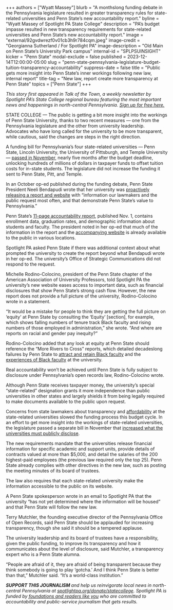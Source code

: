 +++
authors = ["Wyatt Massey"]
blurb = "A monthslong funding debate in the Pennsylvania legislature resulted in greater transparency rules for state-related universities and Penn State’s new accountability report."
byline = "Wyatt Massey of Spotlight PA State College"
description = "PA’s budget impasse resulted in new transparency requirements for state-related universities and Penn State’s new accountability report."
image = "external/92gvdwrezf0v01cb3h9r784cqm.jpeg"
image-credit = "Georgianna Sutherland / For Spotlight PA"
image-description = "Old Main on Penn State’s University Park campus"
internal-id = "SPLPSUINSIGHT"
kicker = "Penn State"
modal-exclude = false
published = 2023-12-14T12:00:00-05:00
slug = "penn-state-pennsylvania-legislature-budget-tuition-transparency-accountability"
suppress-date = false
title = "Public gets more insight into Penn State’s inner workings following new law, internal report"
title-tag = "New law, report create more transparency at Penn State"
topics = ["Penn State"]
+++

<em>This story first appeared in Talk of the Town, a weekly newsletter by Spotlight PA’s State College regional bureau featuring the most important news and happenings in north-central Pennsylvania. </em><a href="https://www.spotlightpa.org/newsletters/talkofthetown"><em>Sign up for free here.</em></a><em></em>

STATE COLLEGE — The public is getting a bit more insight into the workings of Penn State University, thanks to two recent measures — one from the Pennsylvania legislature and the other from university leadership. Advocates who have long called for the university to be more transparent, while cautious, said the changes are steps in the right direction.

A funding bill for Pennsylvania’s four state-related universities — Penn State, Lincoln University, the University of Pittsburgh, and Temple University — <a href="https://www.legis.state.pa.us/cfdocs/legis/li/uconsCheck.cfm?yr=2023&amp;sessInd=0&amp;act=11A">passed in November</a>, nearly five months after the budget deadline, unlocking hundreds of millions of dollars in taxpayer funds to offset tuition costs for in-state students. The legislature did not increase the funding it sent to Penn State, Pitt, and Temple.

<script src="https://www.spotlightpa.org/embed.js" async></script><div data-spl-embed-version="1" data-spl-src="https://www.spotlightpa.org/embeds/newsletter/?cta=Sign%20up%20for%20our%20new%20regional%20newsletter%2C%20%3Cb%3ETalk%20of%20the%20Town%3C%2Fb%3E%2C%20and%20get%20all%20the%20news%20and%20notes%20from%20State%20College%20and%20north-central%20PA.&button=Sign%20Up%20Now&preselect=state_college&eyebrow=DON'T%20MISS%20A%20BEAT"></div>

In an October op-ed published during the funding debate, Penn State President Neeli Bendapudi wrote that her university was <a href="https://www.pennlive.com/opinion/2023/10/penn-state-president-pledges-accountability-urges-lawmakers-to-approve-2023-24-funding-opinion.html">proactively releasing a report and website</a> with “information our lawmakers and the public request most often, and that demonstrate Penn State’s value to Pennsylvania.”

Penn State’s <a href="https://www.psu.edu/downloads/PSU-accountability-report-2023.pdf">11-page accountability report</a>, published Nov. 1, contains enrollment data, graduation rates, and demographic information about students and faculty. The president noted in her op-ed that much of the information in the report and the <a href="https://www.psu.edu/accountability/">accompanying website</a> is already available to the public in various locations.

Spotlight PA asked Penn State if there was additional context about what prompted the university to create the report beyond what Bendapudi wrote in her op-ed. The university’s Office of Strategic Communications did not respond to the request.

Michelle Rodino-Colocino, president of the Penn State chapter of the American Association of University Professors, told Spotlight PA the university’s new website eases access to important data, such as financial disclosures that show Penn State’s strong cash flow. However, the new report does not provide a full picture of the university, Rodino-Colocino wrote in a statement.

“It would be a mistake for people to think they are getting the full picture on ‘equity’ at Penn State by consulting the ‘Equity’ \[section\], for example, which shows falling numbers of tenure track Black faculty and rising numbers of those employed in administration,” she wrote. “And where are reports on racial and gender pay inequity?”

Rodino-Colocino added that any look at equity at Penn State should reference the “More Rivers to Cross” reports, which detailed decadeslong failures by Penn State to <a href="https://cpb-us-e1.wpmucdn.com/sites.psu.edu/dist/a/13525/files/2021/03/More-Rivers-to-Cross-Report-Complete-PDF-1-002-1.pdf">attract and retain Black faculty</a> and the <a href="https://cpb-us-e1.wpmucdn.com/sites.psu.edu/dist/a/13525/files/2021/03/More-Rivers-to-Cross-Black-Faculty-and-Academic-Racism-at-Penn-State-University-Part-2-1.pdf">experiences of Black faculty</a> at the university.

Real accountability won’t be achieved until Penn State is fully subject to disclosure under Pennsylvania’s open records law, Rodino-Colocino wrote.

<script src="https://www.spotlightpa.org/embed.js" async></script><div data-spl-embed-version="1" data-spl-src="https://www.spotlightpa.org/embeds/donate/"></div>

Although Penn State receives taxpayer money, the university’s special “state-related” designation grants it more independence than public universities in other states and largely shields it from being legally required to make documents available to the public upon request.

Concerns from state lawmakers about transparency and <a href="https://www.spotlightpa.org/statecollege/2023/04/penn-state-pitt-tuition-pennsylvania-budget-shapiro/">affordability</a> at the state-related universities slowed the funding process this budget cycle. In an effort to get more insight into the workings of state-related universities, the legislature passed a separate bill in November that <a href="https://www.legis.state.pa.us/cfdocs/legis/li/uconsCheck.cfm?yr=2023&amp;sessInd=0&amp;act=29">increased what the universities must publicly disclose</a>.

The new requirements mandate that the universities release financial information for specific academic and support units, provide details of contracts valued at more than $5,000, and detail the salaries of the 200 highest-paid employees (the previous law required only the top 25). Penn State already complies with other directives in the new law, such as posting the meeting minutes of its board of trustees.

The law also requires that each state-related university make the information accessible to the public on its website.

A Penn State spokesperson wrote in an email to Spotlight PA that the university “has not yet determined where the information will be housed” and that Penn State will follow the new law.

Terry Mutchler, the founding executive director of the Pennsylvania Office of Open Records, said Penn State should be applauded for increasing transparency, though she said it should be a tempered applause.

The university leadership and its board of trustees have a responsibility, given the public funding, to improve its transparency and how it communicates about the level of disclosure, said Mutchler, a transparency expert who is a Penn State alumna.

“People are afraid of it, they are afraid of being transparent because they think somebody is going to play ‘gotcha.’ And I think Penn State is better than that,” Mutchler said. “It’s a world-class institution.”

<script src="https://www.spotlightpa.org/embed.js" async></script><div data-spl-embed-version="1" data-spl-src="https://www.spotlightpa.org/embeds/tips/?tip_text=Do%20you%20have%20a%20tip%20about%20Penn%20State%3F%20We%20want%20to%20hear%20from%20you."></div>

<strong><em>SUPPORT THIS JOURNALISM </em></strong><em>and help us reinvigorate local news in north-central Pennsylvania at </em><a href="https://www.spotlightpa.org/donate/statecollege"><em>spotlightpa.org/donate/statecollege</em></a><em>. Spotlight PA is funded by </em><a href="https://www.spotlightpa.org/support"><em>foundations and readers like you</em></a><em> who are committed to accountability and public-service journalism that gets results.</em>

